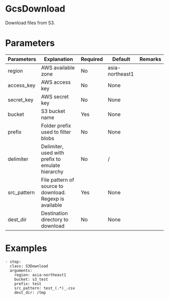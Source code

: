 # GcsDownload
Download files from S3.

# Parameters
|Parameters|Explanation|Required|Default|Remarks|
|----------|-----------|--------|-------|-------|
|region|AWS available zone|No|asia-northeast1||
|access_key|AWS access key|No|None||
|secret_key|AWS secret key|No|None||
|bucket|S3 bucket name|Yes|None||
|prefix|Folder prefix used to filter blobs|No|None||
|delimiter|Delimiter, used with prefix to emulate hierarchy|No|/||
|src_pattern|File pattern of source to download. Regexp is available|Yes|None||
|dest_dir|Destination directory to download|No|None||

# Examples
```
- step:
  class: S3Download
  arguments:
    region: asia-northeast1
    bucket: s3_test
    prefix: test
    src_pattern: test_(.*)_.csv
    dest_dir: /tmp
```
